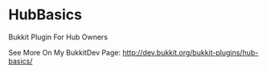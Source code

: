 HubBasics
=========

Bukkit Plugin For Hub Owners

See More On My BukkitDev Page:
http://dev.bukkit.org/bukkit-plugins/hub-basics/
